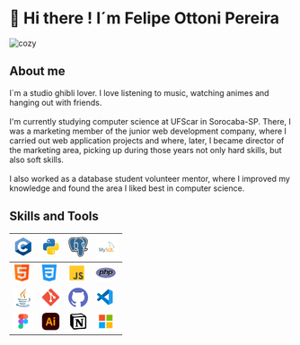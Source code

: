 # 👋 Hi there ! I´m Felipe Ottoni Pereira

<img src="gif 7.gif" style="width: 70%;" alt="cozy" />

## About me

I´m a studio ghibli lover. I love listening to music, watching animes and hanging out with friends. <br><br> I'm currently studying computer science at UFScar in Sorocaba-SP. There, I was a marketing member of the junior web development company, where I carried out web application projects and where, later, I became director of the marketing area, picking up during those years not only hard skills, but also soft skills. <br><br> I also worked as a database student volunteer mentor, where I improved my knowledge and found the area I liked best in computer science.

## Skills and Tools
|  <img src="C_Logo.png" height = "32"/> | <img src="python.svg" height = "32"/>| <img src="postgresql.svg" height = "35"/> | <img src="mysql.svg" height = "40"/>    |
| -------------------------------------- | ------------------------------------ | ----------------------------------------- | --------------------------------------- |
|  <img src="html.png" height = "30"/>   | <img src="css-3.png" height = "30"/> | <img src="js.svg" height = "30"/>         | <img src="php.png" height = "35"/>      |
|  <img src="java.png" height = "35"/>   | <img src="git.svg" height = "35"/>   | <img src="github.png" height = "35"/>     | <img src="vscode.svg" height = "32"/>   |
|  <img src="figma.svg" height = "35"/>  | <img src="adobe.svg" height = "35"/> | <img src="notion.svg" height = "35"/>     | <img src="microsoft.svg" height = "35"/>|

